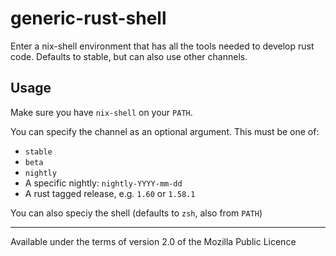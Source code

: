 # generic-rust-shell

Enter a nix-shell environment that has all the tools needed to develop rust code. Defaults to stable, but can also use other channels.

## Usage

Make sure you have `nix-shell` on your `PATH`.

You can specify the channel as an optional argument. This must be one of:

- `stable`
- `beta`
- `nightly`
- A specific nightly: `nightly-YYYY-mm-dd`
- A rust tagged release, e.g. `1.60` or `1.58.1`

You can also speciy the shell (defaults to `zsh`, also from `PATH`)

--- 

Available under the terms of version 2.0 of the Mozilla Public Licence
